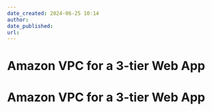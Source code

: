 ```yaml
---
date_created: 2024-06-25 10:14
author: 
date_published: 
url:
---
```

# Amazon VPC for a 3-tier Web App

# Amazon VPC for a 3-tier Web App